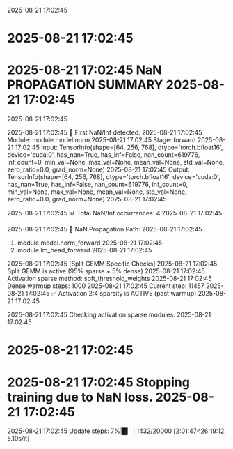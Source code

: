2025-08-21 17:02:45

2025-08-21 17:02:45
================================================================================
2025-08-21 17:02:45
NaN PROPAGATION SUMMARY
2025-08-21 17:02:45
================================================================================
2025-08-21 17:02:45

2025-08-21 17:02:45
🔴 First NaN/Inf detected:
2025-08-21 17:02:45
   Module: module.model.norm
2025-08-21 17:02:45
   Stage: forward
2025-08-21 17:02:45
   Input: TensorInfo(shape=[64, 256, 768], dtype='torch.bfloat16', device='cuda:0', has_nan=True, has_inf=False, nan_count=619776, inf_count=0, min_val=None, max_val=None, mean_val=None, std_val=None, zero_ratio=0.0, grad_norm=None)
2025-08-21 17:02:45
   Output: TensorInfo(shape=[64, 256, 768], dtype='torch.bfloat16', device='cuda:0', has_nan=True, has_inf=False, nan_count=619776, inf_count=0, min_val=None, max_val=None, mean_val=None, std_val=None, zero_ratio=0.0, grad_norm=None)
2025-08-21 17:02:45

2025-08-21 17:02:45
📊 Total NaN/Inf occurrences: 4
2025-08-21 17:02:45

2025-08-21 17:02:45
📍 NaN Propagation Path:
2025-08-21 17:02:45
   1. module.model.norm_forward
2025-08-21 17:02:45
   2. module.lm_head_forward
2025-08-21 17:02:45

2025-08-21 17:02:45
[Split GEMM Specific Checks]
2025-08-21 17:02:45
  Split GEMM is active (95% sparse + 5% dense)
2025-08-21 17:02:45
  Activation sparse method: soft_threshold_weights
2025-08-21 17:02:45
  Dense warmup steps: 1000
2025-08-21 17:02:45
  Current step: 11457
2025-08-21 17:02:45
  ✅ Activation 2:4 sparsity is ACTIVE (past warmup)
2025-08-21 17:02:45

2025-08-21 17:02:45
  Checking activation sparse modules:
2025-08-21 17:02:45

2025-08-21 17:02:45
================================================================================
2025-08-21 17:02:45
Stopping training due to NaN loss.
2025-08-21 17:02:45
================================================================================
2025-08-21 17:02:45
Update steps:   7%|█▎                 | 1432/20000 [2:01:47<26:19:12,  5.10s/it]